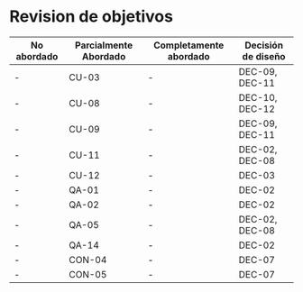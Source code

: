 # Revision de objetivos

| No abordado | Parcialmente Abordado | Completamente abordado | Decisión de diseño     |
| ----------- | --------------------- | ---------------------- | ---------------------- |
| -           | CU-03                 | -                      | DEC-09, DEC-11     |
| -           | CU-08                 | -                      | DEC-10, DEC-12     |
| -           | CU-09                 | -                      | DEC-09, DEC-11     |
| -           | CU-11                 | -                      | DEC-02, DEC-08     |
| -           | CU-12                 | -                      | DEC-03             |
| -           | QA-01                 | -                      | DEC-02             |
| -           | QA-02                 | -                      | DEC-02             |
| -           | QA-05                 | -                      | DEC-02, DEC-08     |
| -           | QA-14                 | -                      | DEC-02             |
| -           | CON-04                | -                      | DEC-07             |
| -           | CON-05                | -                      | DEC-07             |